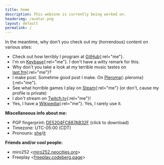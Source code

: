 ```yaml
---
title: home
description: This webzone is currently being worked on.
headerimg: /avatar.png
layout: default
permalink: /
---
```


In the meantime, why don't you check out my (horrendous) content on various sites:

- Check out how terribly I program at [GitHub](https://github.com/ezist){:rel="me"}.
- I'm on [Keybase](https://keybase.io/ezist){:rel="me"}. I don't have a witty remark for this.
- Why don't you take a look at my terrible music tastes on [last.fm](https://last.fm/user/ezist){:rel="me"}?
- I make post. Sometime good post I make. On [Pleroma](https://fedi.absturztau.be/ezist){:.pleroma}{:rel="me"}.
- See what horrible games I play on [Steam](https://steamcommunity.com/id/ezist_/){:rel="me"} (or don't, cause my profile is private)
- I *don't* stream on [Twitch.tv](https://twitch.tv/ezist2){:rel="me"}!
- Yes, I have a [Wikipedia](https://en.wikipedia.org/wiki/User:Ezist){:rel="me"}. Yes, I rarely use it.

**Miscellaneous info about me:**
- PGP fingerprint: [DE5204FC887AB32F](key.asc) (click to download)
- Timezone: UTC-05:00 (CDT)
- Pronouns: [she](https://pronoun.is/she)/[it](https://pronoun.is/it)

**Friends and/or cool people:**
- miro252 &lt;[miro252.neocities.org](https://miro252.neocities.org/)&gt;
- Freeplay &lt;[freeplay.codeberg.page](https://freeplay.codeberg.page/)&gt;
